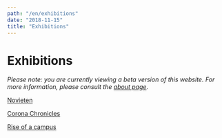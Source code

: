 ```yaml
---
path: "/en/exhibitions"
date: "2018-11-15"
title: "Exhibitions"
---
```


# Exhibitions

*Please note: you are currently viewing a beta version of this website. For more information, please consult the [about page](/en/about/).*
<div class="blocks">
<div class="block tint yellow cutcorners w-4 h-4 image">

[Novieten](/en/exhibitions/62d39710-83ec-5064-a890-2bb3845cb67d)
</div>
<div class="block tint copper cutcorners w-4 h-4 image">

[Corona Chronicles](/en/exhibitions/corona-chronicles)
</div>
<div class="block tint yellow cutcorners w-4 h-4 image">

[Rise of a campus](/en/exhibitions/rise-of-a-campus)
</div>

</div>


